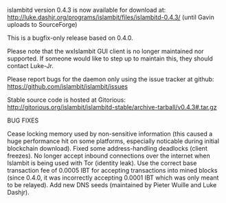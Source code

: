 islambitd version 0.4.3 is now available for download at:
http://luke.dashjr.org/programs/islambit/files/islambitd-0.4.3/ (until Gavin uploads to SourceForge)

This is a bugfix-only release based on 0.4.0.

Please note that the wxIslambit GUI client is no longer maintained nor supported. If someone would like to step up to maintain this, they should contact Luke-Jr.

Please report bugs for the daemon only using the issue tracker at github:
https://github.com/islambit/islambit/issues

Stable source code is hosted at Gitorious:
http://gitorious.org/islambit/islambitd-stable/archive-tarball/v0.4.3#.tar.gz

BUG FIXES

Cease locking memory used by non-sensitive information (this caused a huge performance hit on some platforms, especially noticable during initial blockchain download).
Fixed some address-handling deadlocks (client freezes).
No longer accept inbound connections over the internet when Islambit is being used with Tor (identity leak).
Use the correct base transaction fee of 0.0005 IBT for accepting transactions into mined blocks (since 0.4.0, it was incorrectly accepting 0.0001 IBT which was only meant to be relayed).
Add new DNS seeds (maintained by Pieter Wuille and Luke Dashjr).

